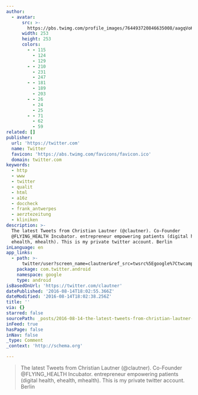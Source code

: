 ```yaml
---
author:
  - avatar:
      src: >-
        https://pbs.twimg.com/profile_images/764493720846635008/aagqVoKo_400x400.jpg
      width: 253
      height: 253
      colors:
        - - 115
          - 124
          - 129
        - - 210
          - 231
          - 247
        - - 181
          - 189
          - 203
        - - 26
          - 24
          - 25
        - - 71
          - 62
          - 59
related: []
publisher:
  url: 'https://twitter.com'
  name: Twitter
  favicon: 'https://abs.twimg.com/favicons/favicon.ico'
  domain: twitter.com
keywords:
  - http
  - www
  - twitter
  - qualit
  - html
  - a16z
  - doccheck
  - frank_antwerpes
  - aerztezeitung
  - kliniken
description: >-
  The latest Tweets from Christian Lautner (@clautner). Co-Founder
  @FLYING_HEALTH Incubator. entrepreneur empowering patients (digital health,
  ehealth, mhealth). This is my private twitter account. Berlin
inLanguage: en
app_links:
  - path: >-
      twitter/user?screen_name=clautner&ref_src=twsrc%5Egoogle%7Ctwcamp%5Eandroidseo%7Ctwgr%5Eprofile
    package: com.twitter.android
    namespace: google
    type: android
isBasedOnUrl: 'https://twitter.com/clautner'
datePublished: '2016-08-14T18:02:55.366Z'
dateModified: '2016-08-14T18:02:38.256Z'
title: ''
via: {}
starred: false
sourcePath: _posts/2016-08-14-the-latest-tweets-from-christian-lautner-clautner-co-fou.md
inFeed: true
hasPage: false
inNav: false
_type: Comment
_context: 'http://schema.org'

---
```

> The latest Tweets from Christian Lautner (@clautner). Co-Founder @FLYING\_HEALTH Incubator. entrepreneur empowering patients (digital health, ehealth, mhealth). This is my private twitter account. Berlin